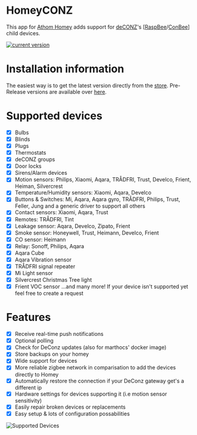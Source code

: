 # HomeyCONZ

This app for [Athom Homey](https://homey.app/en-us/) adds support for [deCONZ](https://www.dresden-elektronik.de/funk/software/deconz.html)'s [[RaspBee](https://www.phoscon.de/en/raspbee)/[ConBee](https://www.phoscon.de/en/conbee)] child devices.

[![current version](https://img.shields.io/badge/version-1.27.2-<COLOR>.svg)](https://shields.io/)

# Installation information

The easiest way is to get the latest version directly from the [store](https://homey.app/de-ch/app/de.dresden-elektronik.deconz/deCONZ).
Pre-Release versions are available over [here](https://homey.app/de-ch/app/de.dresden-elektronik.deconz/deCONZ/test).

# Supported devices

- [x] Bulbs
- [x] Blinds
- [x] Plugs
- [x] Thermostats
- [x] deCONZ groups
- [x] Door locks
- [x] Sirens/Alarm devices
- [x] Motion sensors: Philips, Xiaomi, Aqara, TRÅDFRI, Trust, Develco, Frient, Heiman, Silvercrest
- [x] Temperature/Humidity sensors: Xiaomi, Aqara, Develco
- [x] Buttons & Switches: Mi, Aqara, Aqara gyro, TRÅDFRI, Philips, Trust, Feller, Jung and a generic driver to support all others
- [x] Contact sensors: Xiaomi, Aqara, Trust
- [x] Remotes: TRÅDFRI, Tint
- [x] Leakage sensor: Aqara, Develco, Zipato, Frient
- [x] Smoke sensor: Honeywell, Trust, Heimann, Develco, Frient
- [x] CO sensor: Heimann
- [x] Relay: Sonoff, Philips, Aqara
- [x] Aqara Cube
- [x] Aqara Vibration sensor
- [x] TRÅDFRI signal repeater
- [x] Mi Light sensor
- [x] Silvercrest Christmas Tree light
- [x] Frient VOC sensor
      ...and many more! If your device isn't supported yet feel free to create a request

# Features
- [x] Receive real-time push notifications
- [x] Optional polling
- [x] Check for DeConz updates (also for marthocs' docker image)
- [x] Store backups on your homey
- [x] Wide support for devices
- [x] More reliable zigbee network in comparisation to add the devices directly to Homey
- [x] Automatically restore the connection if your DeConz gateway get's a different ip
- [x] Hardware settings for devices supporting it (i.e motion sensor sensitivity)
- [x] Easily repair broken devices or replacements
- [x] Easy setup & lots of configuration possabilities

![Supported Devices](https://raw.githubusercontent.com/MadMonkey87/HomeyCONZ/master/screenshots/SupportedDevices.jpg "Supported Devices")